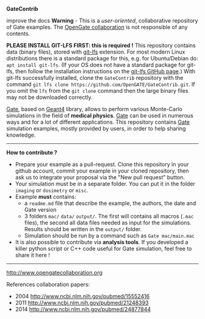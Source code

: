 **GateContrib**

improve the docs
**Warning** - This is a *user-oriented*, collaborative repository of Gate examples. The [OpenGate collaboration](http://www.opengatecollaboration.org/) is not responsible of any contents.

**PLEASE INSTALL GIT-LFS FIRST: this is required !**
This repository contains data (binary files), stored with [git-lfs](https://git-lfs.github.com/) extension. For most modern Linux distributions there is a standard package for this, e.g. for Ubuntu/Debian do: `apt install git-lfs`. (If your OS does not have a standard package for git-lfs, then follow the installation instructions on the [git-lfs GitHub page](https://git-lfs.github.com/).) With git-lfs successfully installed, clone the `GateContrib` repository with the command `git lfs clone https://github.com/OpenGATE/GateContrib.git`. If you omit the `lfs` from the `git clone` command then the large binary files may not be downloaded correctly.

[Gate](https://github.com/OpenGATE/Gate), based on [Geant4](https://geant4.web.cern.ch) library, allows to perform various Monte-Carlo simulations in the field of **medical physics**. [Gate](https://github.com/OpenGATE/Gate) can be used in numerous ways and for a lot of different applications. This repository contains [Gate](https://github.com/OpenGATE/Gate) simulation examples, mostly provided by users, in order to help sharing knowledge.


----
**How to contribute ?**
* Prepare your example as a pull-request. Clone this repository in your github account, commit your example in your cloned repository, then ask us to integrate your proposal via the "New pull request" button. 
* Your simulation must be in a separate folder. You can put it in the folder `imaging` or `dosimetry` or `misc`. 
* Example **must** contains:
  * a `readme.md` file that describe the example, the authors, the date and Gate version
  * 3 folders `mac/` `data/` `output/`. The first will contains all macros (`.mac` files), the second all data files needed as input for the simulations. Results should be written in the `output/` folder. 
  * Simulation should be run by a command such as `Gate mac/main.mac` 
* It is also possible to contribute via **analysis tools**. If you developed a killer python script or C++ code useful for Gate simulation, feel free to share it here !



----
http://www.opengatecollaboration.org

References collaboration papers:
* 2004 http://www.ncbi.nlm.nih.gov/pubmed/15552416
* 2011 http://www.ncbi.nlm.nih.gov/pubmed/21248393
* 2014 http://www.ncbi.nlm.nih.gov/pubmed/24877844


